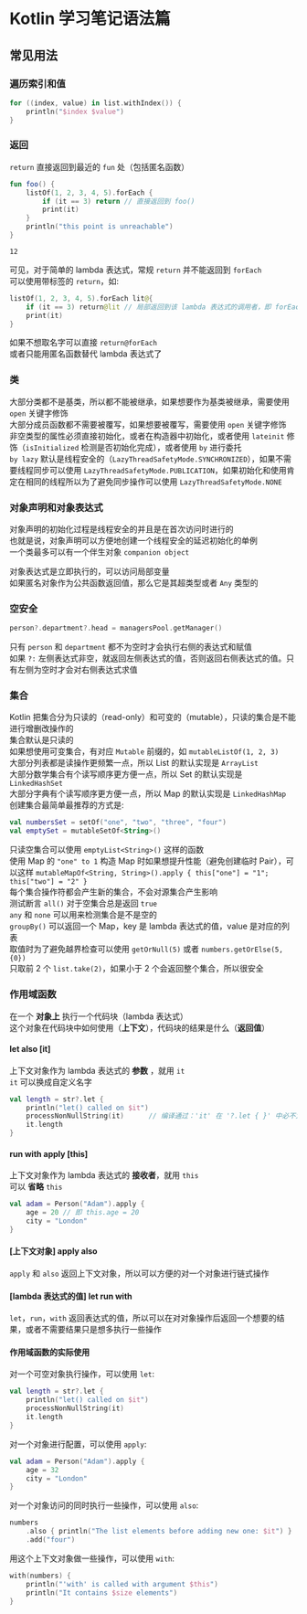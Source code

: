 # Kotlin 学习笔记语法篇

## 常见用法

### 遍历索引和值

```kotlin
for ((index, value) in list.withIndex()) {
    println("$index $value")
}
```

### 返回

`return` 直接返回到最近的 `fun` 处（包括匿名函数）  

```kotlin
fun foo() {
    listOf(1, 2, 3, 4, 5).forEach {
        if (it == 3) return // 直接返回到 foo()
        print(it)
    }
    println("this point is unreachable")
}
```

```text
12
```

可见，对于简单的 lambda 表达式，常规 `return` 并不能返回到 `forEach`  
可以使用带标签的 `return`，如:  

```kotlin
listOf(1, 2, 3, 4, 5).forEach lit@{
    if (it == 3) return@lit // 局部返回到该 lambda 表达式的调用者，即 forEach 循环，return@forEach 也可以
    print(it)
}
```

如果不想取名字可以直接 `return@forEach`  
或者只能用匿名函数替代 lambda 表达式了  

### 类

大部分类都不是基类，所以都不能被继承，如果想要作为基类被继承，需要使用 `open` 关键字修饰  
大部分成员函数都不需要被覆写，如果想要被覆写，需要使用 `open` 关键字修饰  
非空类型的属性必须直接初始化，或者在构造器中初始化，或者使用 `lateinit` 修饰（`isInitialized` 检测是否初始化完成），或者使用 `by` 进行委托  
`by lazy` 默认是线程安全的（`LazyThreadSafetyMode.SYNCHRONIZED`），如果不需要线程同步可以使用 `LazyThreadSafetyMode.PUBLICATION`，如果初始化和使用肯定在相同的线程所以为了避免同步操作可以使用 `LazyThreadSafetyMode.NONE`  

### 对象声明和对象表达式

对象声明的初始化过程是线程安全的并且是在首次访问时进行的  
也就是说，对象声明可以方便地创建一个线程安全的延迟初始化的单例  
一个类最多可以有一个伴生对象 `companion object`  

对象表达式是立即执行的，可以访问局部变量  
如果匿名对象作为公共函数返回值，那么它是其超类型或者 `Any` 类型的  

### 空安全

```kotlin
person?.department?.head = managersPool.getManager()
```

只有 `person` 和 `department` 都不为空时才会执行右侧的表达式和赋值  
如果 `?:` 左侧表达式非空，就返回左侧表达式的值，否则返回右侧表达式的值。只有左侧为空时才会对右侧表达式求值  

### 集合

Kotlin 把集合分为只读的（read-only）和可变的（mutable），只读的集合是不能进行增删改操作的  
集合默认是只读的  
如果想使用可变集合，有对应 `Mutable` 前缀的，如 `mutableListOf(1, 2, 3)`  
大部分列表都是读操作更频繁一点，所以 List 的默认实现是 `ArrayList`  
大部分数学集合有个读写顺序更方便一点，所以 Set 的默认实现是 `LinkedHashSet`  
大部分字典有个读写顺序更方便一点，所以 Map 的默认实现是 `LinkedHashMap`  
创建集合最简单最推荐的方式是:  

```kotlin
val numbersSet = setOf("one", "two", "three", "four")
val emptySet = mutableSetOf<String>()
```

只读空集合可以使用 `emptyList<String>()` 这样的函数  
使用 Map 的 `"one" to 1` 构造 Map 时如果想提升性能（避免创建临时 Pair），可以这样 `mutableMapOf<String, String>().apply { this["one"] = "1"; this["two"] = "2" }`  
每个集合操作符都会产生新的集合，不会对源集合产生影响  
测试断言 `all()` 对于空集合总是返回 `true`  
`any` 和 `none` 可以用来检测集合是不是空的  
`groupBy()` 可以返回一个 Map，key 是 lambda 表达式的值，value 是对应的列表  
取值时为了避免越界检查可以使用 `getOrNull(5)` 或者 `numbers.getOrElse(5, {0})`  
只取前 2 个 `list.take(2)`，如果小于 2 个会返回整个集合，所以很安全  

### 作用域函数

在一个 **对象上** 执行一个代码块（lambda 表达式）  
这个对象在代码块中如何使用（**上下文**），代码块的结果是什么（**返回值**）  

#### let also [it]

上下文对象作为 lambda 表达式的 **参数** ，就用 `it`  
`it` 可以换成自定义名字  

```kotlin
val length = str?.let {
    println("let() called on $it")
    processNonNullString(it)      // 编译通过：'it' 在 '?.let { }' 中必不为空
    it.length
}
```

#### run with apply [this]

上下文对象作为 lambda 表达式的 **接收者**，就用 `this`  
可以 **省略** `this`  

```kotlin
val adam = Person("Adam").apply {
    age = 20 // 即 this.age = 20
    city = "London"
}
```

#### [上下文对象] apply also  

`apply` 和 `also` 返回上下文对象，所以可以方便的对一个对象进行链式操作  

#### [lambda 表达式的值] let run with

`let`，`run`，`with` 返回表达式的值，所以可以在对对象操作后返回一个想要的结果，或者不需要结果只是想多执行一些操作  

#### 作用域函数的实际使用

对一个可空对象执行操作，可以使用 `let`:  

```kotlin
val length = str?.let { 
    println("let() called on $it")        
    processNonNullString(it)
    it.length
}
```

对一个对象进行配置，可以使用 `apply`:  

```kotlin
val adam = Person("Adam").apply {
    age = 32
    city = "London"        
}
```

对一个对象访问的同时执行一些操作，可以使用 `also`:  

```kotlin
numbers
    .also { println("The list elements before adding new one: $it") }
    .add("four")
```

用这个上下文对象做一些操作，可以使用 `with`:  

```kotlin
with(numbers) {
    println("'with' is called with argument $this")
    println("It contains $size elements")
}
```
